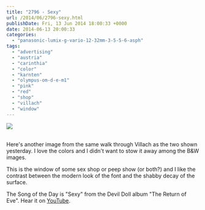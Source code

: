 ```yaml
---
title: "2796 - Sexy"
url: /2014/06/2796-sexy.html
publishDate: Fri, 13 Jun 2014 18:00:33 +0000
date: 2014-06-13 20:00:33
categories: 
  - "panasonic-lumix-g-vario-12-32mm-3-5-5-6-asph"
tags: 
  - "advertising"
  - "austria"
  - "carinthia"
  - "color"
  - "karnten"
  - "olympus-om-d-e-m1"
  - "pink"
  - "red"
  - "shop"
  - "villach"
  - "window"
---
```

<div class="container">
<div class="center"><a target="_blank" href="https://d25zfm9zpd7gm5.cloudfront.net/1200x1200/2014/20140531_161422_lr.jpg"><img src="https://d25zfm9zpd7gm5.cloudfront.net/0600x0600/2014/20140531_161422_lr.jpg" /></a></div>
</div>
<br />

Here's another image from the same walk through Villach as the two shown yesterday. I love the colors and I didn't want to stow it away among the B&amp;W images.

This is the window of some sex shop or peep show (or both?) and I like the contrast between the modern look of the font and the shabby decay of the surface.

The Song of the Day is "Sexy" from the Devil Doll album "The Return of Eve". Hear it on <a href="https://www.youtube.com/watch?v=pBWxgGAhP_8" target="_blank">YouTube</a>.
